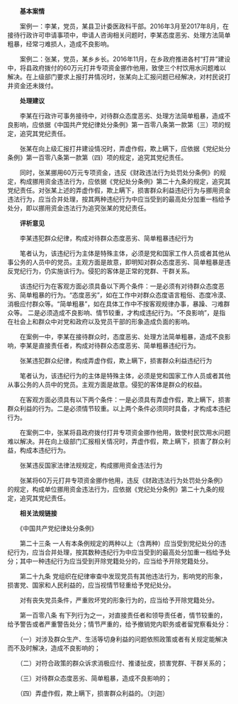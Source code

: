 　　**基本案情**

　　案例一：李某，党员，某县卫计委医政科干部。2016年3月至2017年8月，在接待行政许可申请事项中，申请人咨询相关问题时，李某态度恶劣、处理方法简单粗暴，经常刁难损人，造成不良影响。

　　案例二：张某，党员，某乡乡长。2016年11月，在乡政府推进各村“打井”建设中，将县政府拨付的60万元打井专项资金挪作他用，致使三个村饮用水问题难以解决。在上级部门要求上报打井情况时，张某向上汇报问题已经解决，对村民说打井资金还未拨付。

　　**处理建议**

　　李某在行政许可事务接待中，对待群众态度恶劣、处理方法简单粗暴，造成不良影响，应依据《中国共产党纪律处分条例》第一百零八条第一款第（三）项的规定，追究其党纪责任。

　　张某在向上级汇报打井建设情况时，弄虚作假，欺上瞒下，应依据《党纪处分条例》第一百零八条第一款第（四）项的规定，追究其党纪责任。

　　同时，张某挪用60万元专项资金，违反《财政违法行为处罚处分条例》的规定，构成挪用资金违法行为，应依据《党纪处分条例》第二十九条的规定，追究其党纪责任。对张某上述的弄虚作假，欺上瞒下，损害群众利益违纪行为与挪用资金违法行为，应当合并处理，按其两种违纪行为中应当受到的最高处分加重一档给予处分，即以挪用资金违法行为追究张某的党纪责任。

　　**评析意见**

　　李某违犯群众纪律，构成对待群众态度恶劣、简单粗暴违纪行为

　　笔者认为，该违纪行为主体是特殊主体，必须是党和国家工作人员或者其他从事公务的人员中的党员。主观方面是故意，即明知对群众态度恶劣、简单粗暴是违反党纪行为，仍实施该行为。侵犯的客体是正常的党群、干群关系。

　　该违纪行为在客观方面必须具备以下两个条件：一是必须有对待群众态度恶劣、简单粗暴的行为。“态度恶劣”，如在工作中对群众态度语言粗俗、态度冷漠、消极应付群众等。“简单粗暴”，如在具体工作中不按客观规律办事，暴躁、刁难群众等。 二是必须造成不良影响、情节较重，才构成违纪行为。“不良影响”，是指在社会上和群众中对党和政府以及党员干部的形象造成负面的影响。

　　在案例一中，李某在接待群众时，态度恶劣、处理方法简单粗暴，造成不良影响，李某是直接责任者，构成对待群众态度恶劣、简单粗暴违纪行为。

　　张某违犯群众纪律，构成弄虚作假，欺上瞒下，损害群众利益违纪行为

　　笔者认为，该违纪行为的主体是特殊主体，必须是党和国家工作人员或者其他从事公务的人员中的党员。主观方面是故意。侵犯的客体是群众的权益。

　　在客观方面必须具有以下两个条件：一是必须具有弄虚作假，欺上瞒下，损害群众利益的行为。二是必须情节较重。以上两个条件必须同时具备，才构成本违纪行为。

　　在案例二中，张某将县政府拨付打井专项资金挪作他用，致使村民饮用水问题难以解决。并在向上级部门汇报相关情况时，弄虚作假，欺上瞒下，损害了群众利益，构成本违纪行为。

　　张某违反国家法律法规规定，构成挪用资金违法行为

　　张某将60万元打井专项资金挪作他用，违反《财政违法行为处罚处分条例》的规定，构成单位挪用资金违法行为，应依据《党纪处分条例》第二十九条的规定，追究其党纪责任。

　　**相关法规链接**

　　《中国共产党纪律处分条例》

　　第二十三条 一人有本条例规定的两种以上（含两种）应当受到党纪处分的违纪行为，应当合并处理，按其数种违纪行为中应当受到的最高处分加重一档给予处分；其中一种违纪行为应当受到开除党籍处分的，应当给予开除党籍处分。

　　第二十九条 党组织在纪律审查中发现党员有其他违法行为，影响党的形象，损害党、国家和人民利益的，应当视情节轻重给予党纪处分。

　　对有丧失党员条件，严重败坏党的形象行为的，应当给予开除党籍处分。

　　第一百零八条 有下列行为之一，对直接责任者和领导责任者，情节较重的，给予警告或者严重警告处分；情节严重的，给予撤销党内职务或者留党察看处分：

　　（一）对涉及群众生产、生活等切身利益的问题依照政策或者有关规定能解决而不及时解决，造成不良影响的；

　　（二）对符合政策的群众诉求消极应付、推诿扯皮，损害党群、干群关系的；

　　（三）对待群众态度恶劣、简单粗暴，造成不良影响的；

　　（四）弄虚作假，欺上瞒下，损害群众利益的。（刘迦）